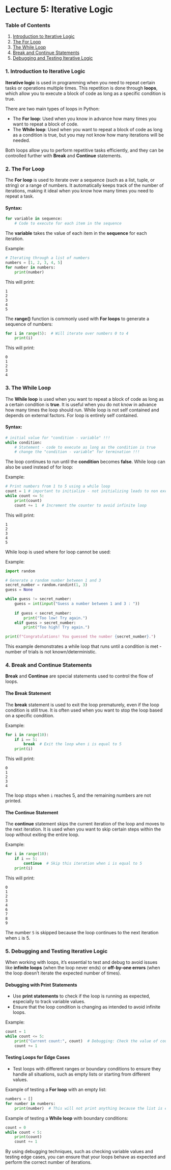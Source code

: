 # Lecture 5: Iterative Logic

### **Table of Contents**

1. [Introduction to Iterative Logic](#introduction-to-iterative-logic)
2. [The For Loop](#the-for-loop)
3. [The While Loop](#the-while-loop)
4. [Break and Continue Statements](#break-and-continue-statements)
5. [Debugging and Testing Iterative Logic](#debugging-and-testing-iterative-logic)

### 1. **Introduction to Iterative Logic**

**Iterative logic** is used in programming when you need to repeat certain tasks or operations multiple times. This repetition is done through **loops**, which allow you to execute a block of code as long as a specific condition is true.

There are two main types of loops in Python:
- The **For loop**: Used when you know in advance how many times you want to repeat a block of code.
- The **While loop**: Used when you want to repeat a block of code as long as a condition is true, but you may not know how many iterations will be needed.

Both loops allow you to perform repetitive tasks efficiently, and they can be controlled further with **Break** and **Continue** statements.

### 2. **The For Loop**

The **For loop** is used to iterate over a sequence (such as a list, tuple, or string) or a range of numbers. It automatically keeps track of the number of iterations, making it ideal when you know how many times you need to repeat a task.

#### Syntax:
```python
for variable in sequence:
    # Code to execute for each item in the sequence
```

The **variable** takes the value of each item in the **sequence** for each iteration.

Example:
```python
# Iterating through a list of numbers
numbers = [1, 2, 3, 4, 5]
for number in numbers:
    print(number)
```

This will print:
```
1
2
3
4
5
```

The **range()** function is commonly used with **For loops** to generate a sequence of numbers:
```python
for i in range(5):  # Will iterate over numbers 0 to 4
    print(i)
```

This will print:
```
0
1
2
3
4
```

### 3. **The While Loop**

The **While loop** is used when you want to repeat a block of code as long as a certain condition is **true**. It is useful when you do not know in advance how many times the loop should run. While loop is not self contained and depends on external factors. For loop is entirely self contained. 

#### Syntax:
```python
# initial value for "condition - variable" !!!
while condition:
    # Statement - code to execute as long as the condition is true
    # change the "condition - variable" for termination !!!
```

The loop continues to run until the **condition** becomes **false**. While loop can also be used instead of for loop:

Example:
```python
# Print numbers from 1 to 5 using a while loop
count = 1 # important to initialize - not initializing leads to non execution of while block!
while count <= 5:
    print(count)
    count += 1  # Increment the counter to avoid infinite loop
```

This will print:
```
1
2
3
4
5
```

While loop is used where for loop cannot be used:

Example: 

```python
import random

# Generate a random number between 1 and 3
secret_number = random.randint(1, 3)
guess = None

while guess != secret_number:
    guess = int(input("Guess a number between 1 and 3 : "))
    
    if guess < secret_number:
        print("Too low! Try again.")
    elif guess > secret_number:
        print("Too high! Try again.")

print(f"Congratulations! You guessed the number {secret_number}.")

```

This example demonstrates a while loop that runs until a condition is met - number of trials is not known/deterministic.


### 4. **Break and Continue Statements**

**Break** and **Continue** are special statements used to control the flow of loops.

#### The **Break** Statement

The **break** statement is used to exit the loop prematurely, even if the loop condition is still true. It is often used when you want to stop the loop based on a specific condition.

Example:
```python
for i in range(10):
    if i == 5:
        break  # Exit the loop when i is equal to 5
    print(i)
```

This will print:
```
0
1
2
3
4
```
The loop stops when `i` reaches 5, and the remaining numbers are not printed.

#### The **Continue** Statement

The **continue** statement skips the current iteration of the loop and moves to the next iteration. It is used when you want to skip certain steps within the loop without exiting the entire loop.

Example:
```python
for i in range(10):
    if i == 5:
        continue  # Skip this iteration when i is equal to 5
    print(i)
```

This will print:
```
0
1
2
3
4
6
7
8
9
```

The number `5` is skipped because the loop continues to the next iteration when `i` is 5.

### 5. **Debugging and Testing Iterative Logic**

When working with loops, it’s essential to test and debug to avoid issues like **infinite loops** (when the loop never ends) or **off-by-one errors** (when the loop doesn’t iterate the expected number of times).

#### Debugging with Print Statements
- Use **print statements** to check if the loop is running as expected, especially to track variable values.
- Ensure that the loop condition is changing as intended to avoid infinite loops.

Example:
```python
count = 1
while count <= 5:
    print("Current count:", count)  # Debugging: Check the value of count
    count += 1
```

#### Testing Loops for Edge Cases
- Test loops with different ranges or boundary conditions to ensure they handle all situations, such as empty lists or starting from different values.

Example of testing a **For loop** with an empty list:
```python
numbers = []
for number in numbers:
    print(number)  # This will not print anything because the list is empty
```

Example of testing a **While loop** with boundary conditions:
```python
count = 0
while count < 5:
    print(count)
    count += 1
```

By using debugging techniques, such as checking variable values and testing edge cases, you can ensure that your loops behave as expected and perform the correct number of iterations.
